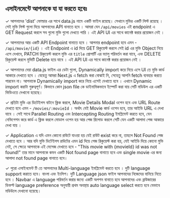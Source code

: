 ## এসাইনমেন্টে আপনাকে যা যা করতে হবেঃ

✓ আপনাদের 'dist' ফোল্ডার এর সাথে data.js নামে একটি ফাইল রয়েছে। সেখানে মুভির একটি
লিস্ট রয়েছে । সেই মুভি লিস্ট গুলো দিয়ে আপনাদের API বানাতে হবে । আমরা যেন
`/api/movies` এই endpoint এ GET Request করলে সব গুলো মুভি গুলো দেখতে পারি । এই
API UI এর সাথে কানেক্ট করার প্রয়োজন নেই ।

✓ আপনাদের আর একটি API Endpoint বানাতে হবে । আপনার endpoint হবে এমন -
`/api/movie/{id}` । এই Endpoint এ id দিয়ে GET রিকুয়েস্ট করলে সেই id এর মুভি
Object নিয়ে এসে দেখাবে, PATCH রিকুয়েস্ট করলে মুভি এর `title` প্রোপার্টি এর
ভ্যালু পরিবর্তন করা যাবে, এবং DELETE রিকুয়েস্ট করলে মুভিটি Delete হয়ে যাবে । এই
API UI এর সাথে কানেক্ট করার প্রয়োজন নেই ।

✓ আপনাদের দেয়া data.js ফাইল এর ডেটা গুলো, Dynamically import করে নিয়ে এসে UI তে
মুভি কার্ড আকারে দেখাতে হবে । যেহেতু আমরা Next.js এ fetch করা বোঝাই নি, সেহেতু
আপনি fetch ব্যবহার করতে পারবেন না। আপনাকে Dynamically import করে নিয়ে এসেই
দেখাতে হবে । এখানে Dynamic import করাটা গুরুত্বপূর্ণ। কিভাবে কোন json file কে
ডাইনামিকভাবে ইম্পোর্ট করা যায় সেটি মডিউল এর একটি ভিডিওতে দেখানো হয়েছে।

✓ প্রতিটা মুভি এর ডিটেইলস বাটনে ক্লিক করলে, Movie Details Modal ওপেন হবে এবং URL
Route দেখতে হবে এমন - `/movies/:movieId` । অর্থাৎ যেই Movie কার্ড ওপেন হবে, তার
আইডি URL এ দেখা যাবে । সেই সাথে Parallel Routing এবং Intercepting Routing
ইমপ্লিমেন্ট করতে হবে, যেন নেভিগেশন করে কার্ড এ ক্লিক করলে মোডাল ওপেন হয় আর পেজ
রিলোড করলে সেটি যেন একটি আলাদা পেজ আকারে দেখা যায় ।

✓ Application এ যদি এমন কোনো রাউটে যাওয়া হয় যেই রাউট exist করে না, তাহলে Not
Found পেজ দেখাতে হবে । আর যদি মুভি ডিটেইলস রাউটের এমন id দিয়ে পেজ রিকুয়েস্ট করা
হয়, যেই আইডি দিয়ে কোনো মুভি নেই, সে ক্ষেত্রে আপনাকে এই মেসেজ দেখাতে হবে - "This
movie with {movieId} id was not found!" তার মানে আপনাকে কমন একটি Not found page
বানাতে হবে এবং single movie এর জন্য আলাদা not found page বানাতে হবে।

✓ পুরো এসাইনমেন্ট টি তে আপনাদের Multi-language ইমপ্লিমেন্ট করতে হবে । দুটি
language support করাতে হবে। বাংলা এবং ইংলিশ। দুটি Language json ফাইল আপনাদের
নিজেদের বানিয়ে নিতে হবে । Navbar এ language পরিবর্তন করার জন্যে একটি অপশন বানাতে
হবে আপনাদের এবং ব্রাউজারের ডিফল্ট language preference অনুযায়ী প্রথম অবস্থায় auto
language select করতে হবে যেভাবে মডিউলে দেখানো হয়েছে।
